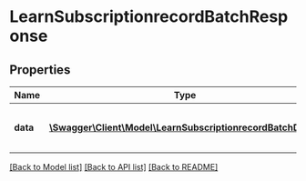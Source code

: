 # LearnSubscriptionrecordBatchResponse

## Properties
Name | Type | Description | Notes
------------ | ------------- | ------------- | -------------
**data** | [**\Swagger\Client\Model\LearnSubscriptionrecordBatchData[]**](LearnSubscriptionrecordBatchData.md) | Array containing the result status | 

[[Back to Model list]](../README.md#documentation-for-models) [[Back to API list]](../README.md#documentation-for-api-endpoints) [[Back to README]](../README.md)


